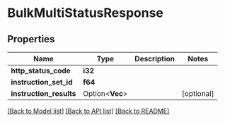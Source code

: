 # BulkMultiStatusResponse

## Properties

Name | Type | Description | Notes
------------ | ------------- | ------------- | -------------
**http_status_code** | **i32** |  | 
**instruction_set_id** | **f64** |  | 
**instruction_results** | Option<**Vec<String>**> |  | [optional]

[[Back to Model list]](../README.md#documentation-for-models) [[Back to API list]](../README.md#documentation-for-api-endpoints) [[Back to README]](../README.md)


